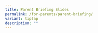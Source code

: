 ```yaml
---
title: Parent Briefing Slides
permalink: /for-parents/parent-briefing/
variant: tiptap
description: ""
---
```

